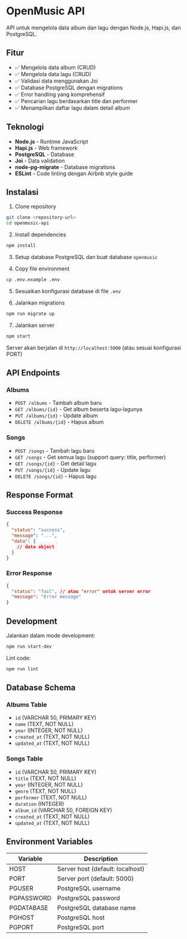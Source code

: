 # OpenMusic API

API untuk mengelola data album dan lagu dengan Node.js, Hapi.js, dan PostgreSQL.

## Fitur

- ✅ Mengelola data album (CRUD)
- ✅ Mengelola data lagu (CRUD)
- ✅ Validasi data menggunakan Joi
- ✅ Database PostgreSQL dengan migrations
- ✅ Error handling yang komprehensif
- ✅ Pencarian lagu berdasarkan title dan performer
- ✅ Menampilkan daftar lagu dalam detail album

## Teknologi

- **Node.js** - Runtime JavaScript
- **Hapi.js** - Web framework
- **PostgreSQL** - Database
- **Joi** - Data validation
- **node-pg-migrate** - Database migrations
- **ESLint** - Code linting dengan Airbnb style guide

## Instalasi

1. Clone repository
```bash
git clone <repository-url>
cd openmusic-api
```

2. Install dependencies
```bash
npm install
```

3. Setup database PostgreSQL dan buat database `openmusic`

4. Copy file environment
```bash
cp .env.example .env
```

5. Sesuaikan konfigurasi database di file `.env`

6. Jalankan migrations
```bash
npm run migrate up
```

7. Jalankan server
```bash
npm start
```

Server akan berjalan di `http://localhost:5000` (atau sesuai konfigurasi PORT)

## API Endpoints

### Albums
- `POST /albums` - Tambah album baru
- `GET /albums/{id}` - Get album beserta lagu-lagunya
- `PUT /albums/{id}` - Update album
- `DELETE /albums/{id}` - Hapus album

### Songs
- `POST /songs` - Tambah lagu baru
- `GET /songs` - Get semua lagu (support query: title, performer)
- `GET /songs/{id}` - Get detail lagu
- `PUT /songs/{id}` - Update lagu
- `DELETE /songs/{id}` - Hapus lagu

## Response Format

### Success Response
```json
{
  "status": "success",
  "message": "...",
  "data": {
    // data object
  }
}
```

### Error Response
```json
{
  "status": "fail", // atau "error" untuk server error
  "message": "Error message"
}
```

## Development

Jalankan dalam mode development:
```bash
npm run start-dev
```

Lint code:
```bash
npm run lint
```

## Database Schema

### Albums Table
- `id` (VARCHAR 50, PRIMARY KEY)
- `name` (TEXT, NOT NULL)
- `year` (INTEGER, NOT NULL)
- `created_at` (TEXT, NOT NULL)
- `updated_at` (TEXT, NOT NULL)

### Songs Table
- `id` (VARCHAR 50, PRIMARY KEY)
- `title` (TEXT, NOT NULL)
- `year` (INTEGER, NOT NULL)
- `genre` (TEXT, NOT NULL)
- `performer` (TEXT, NOT NULL)
- `duration` (INTEGER)
- `album_id` (VARCHAR 50, FOREIGN KEY)
- `created_at` (TEXT, NOT NULL)
- `updated_at` (TEXT, NOT NULL)

## Environment Variables

| Variable | Description |
|----------|-------------|
| HOST | Server host (default: localhost) |
| PORT | Server port (default: 5000) |
| PGUSER | PostgreSQL username |
| PGPASSWORD | PostgreSQL password |
| PGDATABASE | PostgreSQL database name |
| PGHOST | PostgreSQL host |
| PGPORT | PostgreSQL port |
